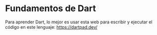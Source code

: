 # Fundamentos de Dart

Para aprender Dart, lo mejor es usar esta web para escribir y ejecutar el código en este lenguaje: https://dartpad.dev/